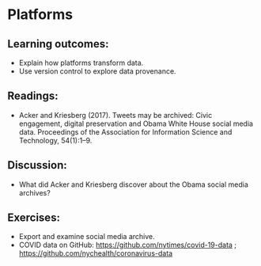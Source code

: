 # Platforms

## Learning outcomes:

* Explain how platforms transform data.
* Use version control to explore data provenance.

## Readings:

* Acker and Kriesberg (2017). Tweets may be archived: Civic engagement, digital preservation and Obama White House social media data. Proceedings of the Association for Information Science and Technology, 54(1):1–9.

## Discussion:

* What did Acker and Kriesberg discover about the Obama social media archives? 

## Exercises:

* Export and examine social media archive.
* COVID data on GitHub: https://github.com/nytimes/covid-19-data ; https://github.com/nychealth/coronavirus-data

